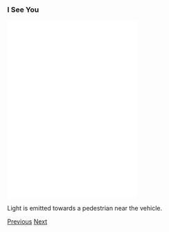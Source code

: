 
### I See You

<div class="text-center">
  <iframe src="./i-see-you.html" style="width: 300px; height: 410px; border: 0px" align="center"></iframe>
  <p class="lead">
    Light is emitted towards a pedestrian near the vehicle. 
  </p>
  <a class="btn btn-primary btn-lg" tabindex="-1" role="button"  href="{{site.baseurl}}/">Previous</a>
  <a class="btn btn-primary btn-lg" tabindex="-1" role="button"  href="{{site.baseurl}}/scenario/i-watch-you">Next</a>
</div>

